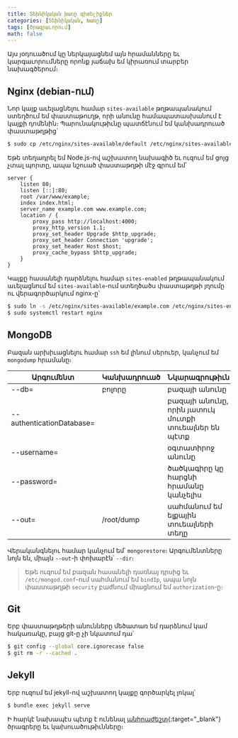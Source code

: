 ```yaml
---
title: Տեխնիկական խառը գիտելիքներ
categories: [Տեխնիկական, Խառը]
tags: [ծրագրաւորում]
math: false
---
```


Այս յօդուածում կը ներկայացնեմ այն հրամանները եւ կարգաւորումները որոնք յաճախ եմ կիրառում տարբեր նախագծերում։

## **Nginx (debian-ում)**

Նոր կայք աւելացնելու համար `sites-available` թղթապանակում ստեղծում եմ փաստաթուղթ, որի անունը համապատասխանում է կայքի դոմենին։ Պարունակութիւնը պատճէնում եմ կանխադրուած փաստաթղթից`

```bash
$ sudo cp /etc/nginx/sites-available/default /etc/nginx/sites-available/example.com
```

Եթե տեղադրել եմ Node.js-ով աշխատող նախագիծ եւ ուզում եմ ցոյց չտալ պորտը, ապա նշուած փաստաթղթի մէջ գրում եմ՝

```nginx
server {
    listen 80;
    listen [::]:80;
    root /var/www/example;
    index index.html;
    server_name example.com www.example.com;
    location / {
        proxy_pass http://localhost:4000;
        proxy_http_version 1.1;
        proxy_set_header Upgrade $http_upgrade;
        proxy_set_header Connection 'upgrade';
        proxy_set_header Host $host;
        proxy_cache_bypass $http_upgrade;
    }
}
```

Կայքը հասանելի դարձնելու համար `sites-enabled` թղթապանակում աւելացնում եմ `sites-available`-ում ստեղծածս փաստաթղթի յղումը ու վերագործարկում nginx-ը՝

```bash
$ sudo ln -s /etc/nginx/sites-available/example.com /etc/nginx/sites-enabled/
$ sudo systemctl restart nginx
```

## **MongoDB**

Բազան արխիւացնելու համար `ssh` եմ լինում սերուեր, կանչում եմ `mongodump` հրամանը։

| Արգումենտ                 | Կանխադրուած | Նկարագրութիւն                                       |
| ------------------------- | ----------- | --------------------------------------------------- |
| --db=                     | բոլորը      | բազայի անունը                                       |
| --authenticationDatabase= |             | բազայի անունը, որին յատուկ մուտքի տուեալներ են պէտք |
| --username=               |             | օգտատիրոջ անունը                                    |
| --password=               |             | ծածկագիրը կը հարցնի հրամանը կանչելիս                |
| --out=                    | /root/dump  | սահմանում եմ ելքային տուեալների տեղը                |

Վերականգնելու համար կանչում եմ՝ `mongorestore`։ Արգումենտները նոյն են, միայն `--out`-ի փոխարէն՝ `--dir`։

> Եթե ուզում եմ բազան հասանելի դառնայ դրսից եւ `/etc/mongod.conf`-ում սահմանում եմ `bindIp`, ապա նոյն փաստաթղթի `security` բաժնում միացնում եմ `authorization`-ը։

## **Git**

Երբ փաստաթղթերի անունները մեծատառ եմ դարձնում կամ հակառակը, բայց git-ը չի նկատում դա՝

```bash
$ git config --global core.ignorecase false
$ git rm -r --cached .
```

## **Jekyll**

Երբ ուզում եմ jekyll-ով աշխատող կայքը գործարկել լոկալ՝

```bash
$ bundle exec jekyll serve
```

Ի հարկէ նախապէս պէտք է ունենալ [անհրաժեշտ](https://jekyllrb.com/docs/){:target="\_blank"} ծրագրերը եւ կախուածութիւնները։
